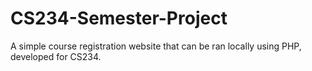 # CS234-Semester-Project
A simple course registration website that can be ran locally using PHP, developed for CS234.

